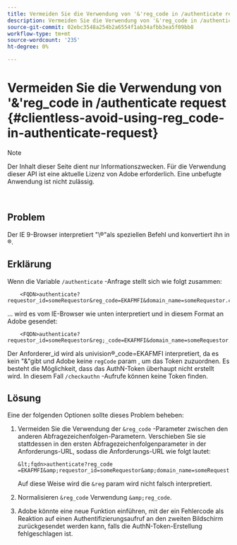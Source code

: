 ```yaml
---
title: Vermeiden Sie die Verwendung von '&'reg_code in /authenticate request
description: Vermeiden Sie die Verwendung von '&'reg_code in /authenticate request
source-git-commit: 02ebc3548a254b2a6554f1ab34afbb3ea5f09bb8
workflow-type: tm+mt
source-wordcount: '235'
ht-degree: 0%

---
```


# Vermeiden Sie die Verwendung von &#39;&amp;&#39;reg_code in /authenticate request {#clientless-avoid-using-reg_code-in-authenticate-request}

>[!NOTE]
>
>Der Inhalt dieser Seite dient nur Informationszwecken. Für die Verwendung dieser API ist eine aktuelle Lizenz von Adobe erforderlich. Eine unbefugte Anwendung ist nicht zulässig.

</br>



## Problem

Der IE 9-Browser interpretiert &quot;\®&quot;als speziellen Befehl und konvertiert ihn in ®.

## Erklärung

Wenn die Variable `/authenticate` -Anfrage stellt sich wie folgt zusammen:


```
    <FQDN>authenticate? requestor_id=someRequestor&reg_code=EKAFMFI&domain_name=someRequestor.com&noflash=true&mso_id=someMvpd&redirect_url=someRequestor.redirect.url.html
```


... wird es vom IE-Browser wie unten interpretiert und in diesem Format an Adobe gesendet:


```
    <FQDN>authenticate?requestor_id=someRequestor&reg;_code=EKAFMFI&domain_name=someRequestor.com&noflash=true&mso_id=someMvpd&redirect_url=someRequestor.redirect.url.html
```


Der Anforderer\_id wird als univision®\_code=EKAFMFI interpretiert, da es kein &quot;&amp;&quot;gibt und Adobe keine `regCode` param , um das Token zuzuordnen.  Es besteht die Möglichkeit, dass das AuthN-Token überhaupt nicht erstellt wird. In diesem Fall `/checkauthn` -Aufrufe können keine Token finden.



## Lösung

Eine der folgenden Optionen sollte dieses Problem beheben:

1. Vermeiden Sie die Verwendung der `&reg_code` -Parameter zwischen den anderen Abfragezeichenfolgen-Parametern.  Verschieben Sie sie stattdessen in den ersten Abfragezeichenfolgenparameter in der Anforderungs-URL, sodass die Anforderungs-URL wie folgt lautet:


       &lt;fqdn>authenticate?reg_code =EKAFMFI&amp;requestor_id=someRequestor&amp;domain_name=someRequestor.com&amp;noflash=true&amp;mso_id=someMvpd&amp;redirect_url=someRequestor.redirect.url.html
   

   Auf diese Weise wird die `&reg` param wird nicht falsch interpretiert.

1. Normalisieren `&reg_code` Verwendung `&amp;reg_code`.

1. Adobe könnte eine neue Funktion einführen, mit der ein Fehlercode als Reaktion auf einen Authentifizierungsaufruf an den zweiten Bildschirm zurückgesendet werden kann, falls die AuthN-Token-Erstellung fehlgeschlagen ist.
